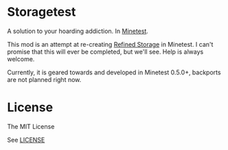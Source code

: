 # Storagetest
A solution to your hoarding addiction. In [Minetest](http://minetest.net).

This mod is an attempt at re-creating [Refined Storage](https://github.com/raoulvdberge/refinedstorage) 
in Minetest. I can't promise that this will ever be completed, but we'll see. Help is always welcome.

Currently, it is geared towards and developed in Minetest 0.5.0+, backports are not planned right now.

# License
The MIT License

See [LICENSE](LICENSE.txt)
